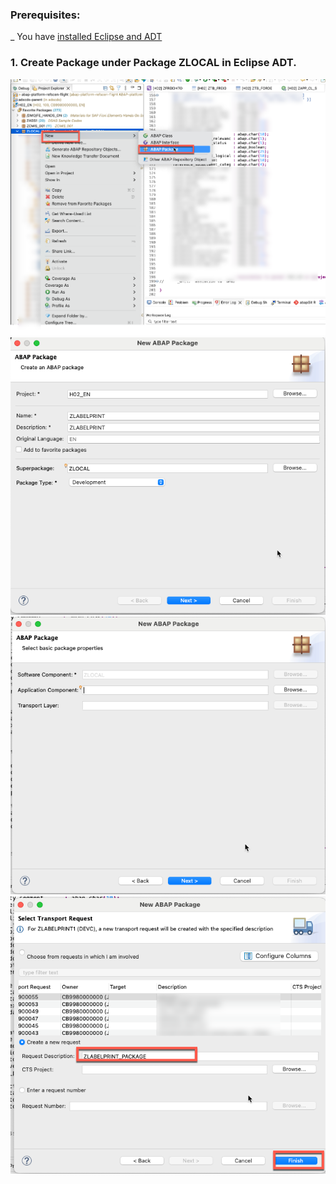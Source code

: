 
### Prerequisites:

_ You have [installed Eclipse and ADT](https://developers.sap.com/tutorials/abap-install-adt.html)

### 1. Create Package under Package ZLOCAL in Eclipse ADT.

![alt text](image-4.png)
![alt text](image-1.png)
![alt text](image-2.png)
![alt text](image-3.png)
